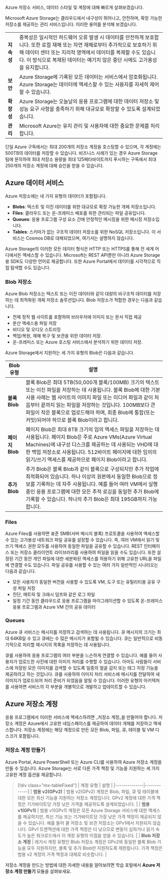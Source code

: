 Azure 저장소 서비스, 데이터 스타일 및 계정에 대해 빠르게 살펴보겠습니다. 

Microsoft Azure Storage는 클라우드에서 내구성이 뛰어나고, 안전하며, 확장 가능한 저장소를 제공하는 관리 서비스입니다. 이러한 용어를 분석해 보겠습니다.

| | |
|-|-|
| **지속성** | 중복성은 일시적인 하드웨어 오류 발생 시 데이터를 안전하게 보호합니다. 또한 로컬 재해 또는 자연 재해로부터 추가적으로 보호하기 위해 데이터 센터 또는 지리적 영역에서 데이터를 복제할 수도 있습니다. 이 방식으로 복제된 데이터는 예기치 않은 중단 시에도 고가용성을 유지합니다. |
| **보안** | Azure Storage에 기록된 모든 데이터는 서비스에서 암호화됩니다. Azure Storage는 데이터에 액세스할 수 있는 사용자를 자세히 제어할 수 있습니다. |
| **확장성** | Azure Storage는 오늘날의 응용 프로그램에 대한 데이터 저장소 및 성능 요구 사항을 충족하기 위해 대규모로 확장할 수 있도록 설계되었습니다. |
| **관리** | Microsoft Azure는 유지 관리 및 사용자에 대한 중요한 문제를 처리합니다. |

단일 Azure 구독에서는 최대 200개의 저장소 계정을 호스팅할 수 있으며, 각 계정에는 500TB의 데이터를 저장할 수 있습니다. 비즈니스 사례가 있는 경우 Azure Storage 팀에 문의하여 최대 저장소 용량을 최대 125페타바이트까지 푸시하는 구독에서 최대 250개의 저장소 계정에 대해 승인을 받을 수 있습니다.

## <a name="azure-data-services"></a>Azure 데이터 서비스

Azure 저장소에는 네 가지 유형의 데이터가 포함됩니다.

- **Blobs**: 텍스트 및 이진 데이터를 위한 대규모로 확장 가능한 개체 저장소입니다.
- **Files**: 클라우드 또는 온-프레미스 배포를 위한 관리되는 파일 공유입니다.
- **Queues**: 응용 프로그램 구성 요소 간에 안정적인 메시징을 위한 메시징 저장소입니다.
- **Tables**: 스키마가 없는 구조적 데이터 저장소를 위한 NoSQL 저장소입니다. 이 서비스는 Cosmos DB로 대체되었으며, 여기서는 설명하지 않습니다.

Azure Storage의 이러한 모든 데이터 형식은 HTTP 또는 HTTPS를 통해 전 세계 어디에서든 액세스할 수 있습니다. Microsoft는 REST API뿐만 아니라 Azure Storage용 SDK도 다양한 언어로 제공합니다. 또한 Azure Portal에서 데이터를 시각적으로 직접 탐색할 수도 있습니다.

### <a name="blob-storage"></a>Blob 저장소

Azure Blob 저장소는 텍스트 또는 이진 데이터와 같이 대량의 비구조적 데이터를 저장하는 데 최적화된 개체 저장소 솔루션입니다. Blob 저장소가 적합한 경우는 다음과 같습니다.

- 전체 정적 웹 사이트를 포함하여 브라우저에 이미지 또는 문서 직접 제공
- 분산 액세스용 파일 저장
- 비디오 및 오디오 스트리밍
- 백업/복원, 재해 복구 및 보관을 위한 데이터 저장.
- 온-프레미스 또는 Azure 호스팅 서비스에서 분석하기 위한 데이터 저장.

Azure Storage에서 지원하는 세 가지 유형의 Blob은 다음과 같습니다.

| Blob 유형 | 설명 |
|-----------|-------------|
| **블록 Blob** | 블록 Blob은 최대 5TB(50,000개 블록/100MB) 크기의 텍스트 또는 이진 파일을 저장하는 데 사용됩니다. 블록 Blob에 대한 기본 사용 사례는 웹 사이트의 이미지 파일 또는 미디어 파일과 같이 처음부터 끝까지 읽는 파일을 저장하는 것입니다. 100MB보다 큰 파일이 작은 블록으로 업로드해야 하며, 최종 Blob에 통합(또는 커밋)되어야 하므로 블록 Blob이라고 합니다. |
| **페이지 Blob** | 페이지 Blob은 최대 8TB 크기의 임의 액세스 파일을 저장하는 데 사용됩니다. 페이지 Blob은 주로 Azure VMs(Azure Virtual Machines)에 내구성 디스크를 제공하는 데 사용되는 VHD에 대한 백업 저장소로 사용됩니다. 512바이트 페이지에 대한 임의의 읽기/쓰기 액세스를 제공하므로 페이지 Blob이라고 합니다. |
| **추가 Blob** | 추가 Blob은 블록 Blob과 같이 블록으로 구성되지만 추가 작업에 최적화되어 있습니다. 하나 이상의 원본에서 동일한 Blob으로 정보를 기록하는 데 자주 사용됩니다. 예를 들어 여러 VM에서 실행 중인 응용 프로그램에 대한 모든 추적 로깅을 동일한 추가 Blob에 기록할 수 있습니다. 하나의 추가 Blob은 최대 195GB까지 가능합니다. |

### <a name="files"></a>Files

Azure Files를 사용하면 표준 SMB(서버 메시지 블록) 프로토콜을 사용하여 액세스할 수 있는 고가용성 네트워크 파일 공유를 설정할 수 있습니다. 즉, 여러 VM에서 읽기 및 쓰기 액세스 권한 모두를 사용하여 동일한 파일을 공유할 수 있습니다. REST 인터페이스 또는 저장소 클라이언트 라이브러리를 사용하여 파일을 읽을 수도 있습니다. 또한 설정된 기간 동안 개인 파일에 대한 세분화된 액세스를 허용하기 위해 고유한 URL을 파일에 연결할 수도 있습니다. 파일 공유를 사용할 수 있는 여러 가지 일반적인 시나리오는 다음과 같습니다.

- 모든 사용자가 동일한 버전을 사용할 수 있도록 VM, 도구 또는 유틸리티용 공유 구성 파일 저장
- 진단, 메트릭 및 크래시 덤프와 같은 로그 파일
- 일정 기간 동안 클라우드로 응용 프로그램을 마이그레이션할 수 있도록 온-프레미스 응용 프로그램과 Azure VM 간의 공유 데이터

### <a name="queues"></a>Queues

Azure 큐 서비스는 메시지를 저장하고 검색하는 데 사용됩니다. 큐 메시지의 크기는 최대 64KB일 수 있고 큐에는 수 많은 메시지가 포함될 수 있습니다. 큐는 일반적으로 비동기적으로 처리할 메시지의 목록을 저장하는 데 사용됩니다.

큐를 사용하여 응용 프로그램의 여러 부분을 느슨하게 연결할 수 있습니다. 예를 들어 사용자가 업로드한 사진에 대한 이미지 처리를 수행할 수 있습니다. 아마도 사람들이 서비스에 저장된 모든 이미지를 검색할 수 있도록 일종의 얼굴 감지 또는 태그 지정 기능을 제공하려고 하는 것입니다. 큐를 사용하여 이미지 처리 서비스에 메시지를 전달하여 새 이미지가 업로드되어 처리 준비가 되었음을 알릴 수 있습니다. 이러한 유형의 아키텍처를 사용하면 서비스의 각 부분을 개별적으로 개발하고 업데이트할 수 있습니다.

## <a name="azure-storage-accounts"></a>Azure 저장소 계정

응용 프로그램에서 이러한 서비스에 액세스하려면 _저장소 계정_을 만들어야 합니다. 저장소 계정은 Azure에서 고유한 네임스페이스를 제공하여 데이터 개체를 저장하고 액세스합니다. 저장소 계정에는 해당 계정으로 만든 모든 Blob, 파일, 큐, 테이블 및 VM 디스크가 포함됩니다.

### <a name="creating-a-storage-account"></a>저장소 계정 만들기

Azure Portal, Azure PowerShell 또는 Azure CLI를 사용하여 Azure 저장소 계정을 만들 수 있습니다. Azure Storage는 서로 다른 가격 책정 및 기능을 지원하는 세 가지 고유한 계정 옵션을 제공합니다.

> [!div class="mx-tableFixed"]
> | 계정 유형 | 설명 |
> |--------------|-------------|
> | **범용 v2(GPv2)** | 범용 v2(GPv2) 계정은 Blob, 파일, 큐 및 테이블에 대한 모든 최신 기능을 지원하는 저장소 계정입니다. GPv2 계정에 대한 가격 책정은 기가바이트당 가장 낮은 가격을 제공하도록 설계되었습니다. |
> | **범용 v1(GPv1)** | 범용 v1(GPv1) 계정은 모든 Azure Storage 서비스에 대한 액세스를 제공하지만, 최신 기능 또는 기가바이트당 가장 낮은 가격 책정이 제공되지 않을 수 있습니다. 예를 들어 쿨 저장소 및 보관 저장소는 GPv1에서 지원되지 않습니다. GPv1 트랜잭션에 대한 가격 책정은 더 낮으므로 변동이 심하거나 읽기 속도가 높은 워크로드에서 이 계정 유형의 이점을 얻을 수 있습니다. |
> | **Blob 저장소 계정** | 레거시 계정 유형인 Blob 저장소 계정은 GPv2와 동일한 블록 Blob 기능을 모두 지원하지만, 블록 및 추가 Blob만 지원하도록 제한됩니다. 가격 책정은 범용 v2 계정의 가격 책정과 대체로 비슷합니다. |

저장소 계정을 만드는 방법에 대한 자세한 내용을 알아보려면 학습 포털에서 **Azure 저장소 계정 만들기** 모듈을 살펴보세요.